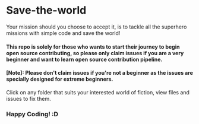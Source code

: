 # Save-the-world
Your mission should you choose to accept it, is to tackle all the superhero missions with simple code and save the world!

#### This repo is solely for those who wants to start their journey to begin open source contributing, so please only claim issues if you are a very beginner and want to learn open source contribution pipeline.
#### [Note]: Please don't claim issues if you're not a beginner as the issues are specially designed for extreme beginners.

Click on any folder that suits your interested world of fiction, view files and issues to fix them. 
### Happy Coding! :D
